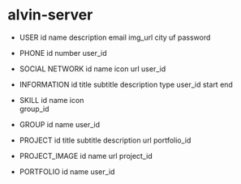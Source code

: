 # alvin-server

 - USER
 	id
 	name
 	description
 	email
 	img_url
 	city
 	uf
 	password

- PHONE
	id
	number
	user_id
	
- SOCIAL NETWORK
	id
	name
	icon
	url
	user_id
	
- INFORMATION
	id
	title
	subtitle
	description
	type
	user_id
	start
	end

- SKILL
	id
	name
	icon	
	group_id
		
- GROUP
	id
	name
	user_id
	
- PROJECT
	id
	title
	subtitle
	description
	url
	portfolio_id

- PROJECT_IMAGE
	id
	name
	url
	project_id
	
- PORTFOLIO
	id
	name
	user_id